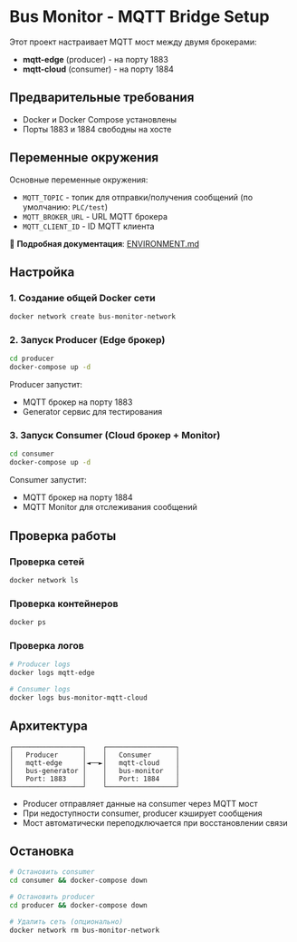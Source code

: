# Bus Monitor - MQTT Bridge Setup

Этот проект настраивает MQTT мост между двумя брокерами:
- **mqtt-edge** (producer) - на порту 1883
- **mqtt-cloud** (consumer) - на порту 1884

## Предварительные требования

- Docker и Docker Compose установлены
- Порты 1883 и 1884 свободны на хосте

## Переменные окружения

Основные переменные окружения:

- `MQTT_TOPIC` - топик для отправки/получения сообщений (по умолчанию: `PLC/test`)
- `MQTT_BROKER_URL` - URL MQTT брокера
- `MQTT_CLIENT_ID` - ID MQTT клиента

📖 **Подробная документация**: [ENVIRONMENT.md](ENVIRONMENT.md)

## Настройка

### 1. Создание общей Docker сети

```bash
docker network create bus-monitor-network
```

### 2. Запуск Producer (Edge брокер)

```bash
cd producer
docker-compose up -d
```

Producer запустит:
- MQTT брокер на порту 1883
- Generator сервис для тестирования

### 3. Запуск Consumer (Cloud брокер + Monitor)

```bash
cd consumer
docker-compose up -d
```

Consumer запустит:
- MQTT брокер на порту 1884
- MQTT Monitor для отслеживания сообщений

## Проверка работы

### Проверка сетей
```bash
docker network ls
```

### Проверка контейнеров
```bash
docker ps
```

### Проверка логов
```bash
# Producer logs
docker logs mqtt-edge

# Consumer logs  
docker logs bus-monitor-mqtt-cloud
```

## Архитектура

```
┌─────────────────┐    ┌─────────────────┐
│   Producer      │    │   Consumer      │
│   mqtt-edge     │◄──►│   mqtt-cloud    │
│   bus-generator │    │   bus-monitor   │
│   Port: 1883    │    │   Port: 1884    │
└─────────────────┘    └─────────────────┘
```

- Producer отправляет данные на consumer через MQTT мост
- При недоступности consumer, producer кэширует сообщения
- Мост автоматически переподключается при восстановлении связи

## Остановка

```bash
# Остановить consumer
cd consumer && docker-compose down

# Остановить producer  
cd producer && docker-compose down

# Удалить сеть (опционально)
docker network rm bus-monitor-network
``` 